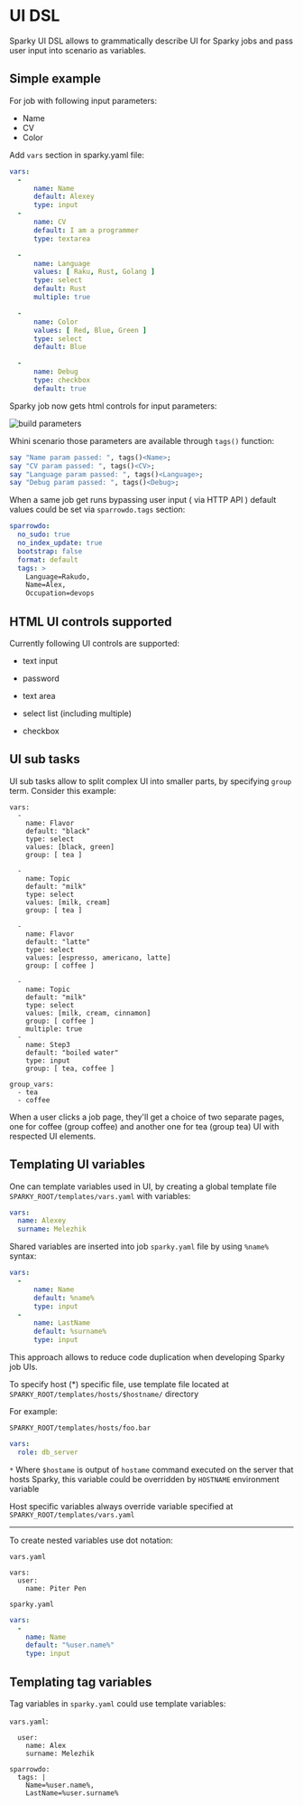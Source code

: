 # UI DSL

Sparky  UI DSL allows to grammatically describe UI for Sparky jobs
and pass user input into scenario as variables.

## Simple example

For job with following input parameters:
 
 - Name
 - CV
 - Color 

Add `vars` section in sparky.yaml file:

```yaml
vars:
  -
      name: Name
      default: Alexey
      type: input
  -
      name: CV
      default: I am a programmer
      type: textarea

  -
      name: Language
      values: [ Raku, Rust, Golang ]
      type: select
      default: Rust
      multiple: true

  -
      name: Color
      values: [ Red, Blue, Green ]
      type: select
      default: Blue

  -
      name: Debug
      type: checkbox
      default: true
```

Sparky job now gets html controls for input parameters:

![build parameters](https://raw.githubusercontent.com/melezhik/sparky/master/images/sparky-web-ui-build-with-params.jpeg)
 
Whini scenario those parameters are available through `tags()` function:

```raku
say "Name param passed: ", tags()<Name>;
say "CV param passed: ", tags()<CV>;
say "Language param passed: ", tags()<Language>;
say "Debug param passed: ", tags()<Debug>;
```

When a same job get runs bypassing user input ( via HTTP API )
default values could be set via `sparrowdo.tags` section:

```yaml
sparrowdo:
  no_sudo: true
  no_index_update: true
  bootstrap: false
  format: default
  tags: >
    Language=Rakudo,
    Name=Alex,
    Occupation=devops
```

## HTML UI controls supported

Currently following UI controls are supported:

* text input

* password

* text area

* select list (including multiple)

* checkbox 

## UI sub tasks

UI sub tasks allow to split complex UI into smaller parts, by specifying `group` term.
Consider this example:

```
vars:
  -
    name: Flavor
    default: "black" 
    type: select 
    values: [black, green]
    group: [ tea ]

  -
    name: Topic
    default: "milk"
    type: select
    values: [milk, cream]
    group: [ tea ]

  -
    name: Flavor
    default: "latte"
    type: select 
    values: [espresso, americano, latte]
    group: [ coffee ]

  -
    name: Topic  
    default: "milk"
    type: select
    values: [milk, cream, cinnamon]
    group: [ coffee ]
    multiple: true
  -
    name: Step3
    default: "boiled water"
    type: input
    group: [ tea, coffee ]

group_vars:
  - tea
  - coffee
```

When a user clicks a job page, they'll get a choice of two separate pages, one for
coffee (group coffee) and another one for tea (group tea) UI with respected UI elements.


## Templating UI variables

One can template variables used in UI, by creating a global template file
`SPARKY_ROOT/templates/vars.yaml` with variables:


```yaml
vars:
  name: Alexey
  surname: Melezhik
```

Shared variables are inserted into job `sparky.yaml` file
by using `%name%` syntax:

```yaml
vars:
  -
      name: Name
      default: %name%
      type: input
  -
      name: LastName
      default: %surname%
      type: input
```

This approach allows to reduce code duplication when developing Sparky job UIs.

To specify host (*) specific file, use template file located at 
`SPARKY_ROOT/templates/hosts/$hostname/` directory

For example:

`SPARKY_ROOT/templates/hosts/foo.bar`

```yaml
vars:
  role: db_server
```

`*` Where `$hostame` is output of `hostame` command executed on the server that hosts Sparky,
this variable could be overridden by `HOSTNAME` environment variable 

Host specific variables always override variable specified at `SPARKY_ROOT/templates/vars.yaml`

---

To create nested variables use dot notation:

`vars.yaml`

```
vars:
  user:
    name: Piter Pen
```

`sparky.yaml`

```yaml
vars:
  -
    name: Name
    default: "%user.name%"
    type: input
```

## Templating tag variables

Tag variables in `sparky.yaml` could use template variables:

`vars.yaml`:

```
  user:
    name: Alex
    surname: Melezhik
```

```
sparrowdo:
  tags: |
    Name=%user.name%,
    LastName=%user.surname%
```
